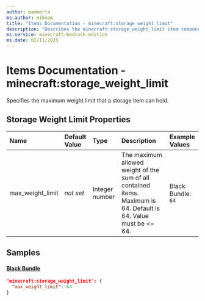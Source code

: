 ```yaml
---
author: mammerla
ms.author: mikeam
title: "Items Documentation - minecraft:storage_weight_limit"
description: "Describes the minecraft:storage_weight_limit item component"
ms.service: minecraft-bedrock-edition
ms.date: 02/11/2025 
---
```


# Items Documentation - minecraft:storage_weight_limit

Specifies the maximum weight limit that a storage item can hold.


## Storage Weight Limit Properties

|Name       |Default Value |Type |Description |Example Values |
|:----------|:-------------|:----|:-----------|:------------- |
| max_weight_limit | *not set* | Integer number | The maximum allowed weight of the sum of all contained items. Maximum is 64. Default is 64. Value must be <= 64. | Black Bundle: `64` | 

## Samples

#### [Black Bundle](https://github.com/Mojang/bedrock-samples/tree/preview/behavior_pack/items/black_bundle.json)


```json
"minecraft:storage_weight_limit": {
  "max_weight_limit": 64
}
```
